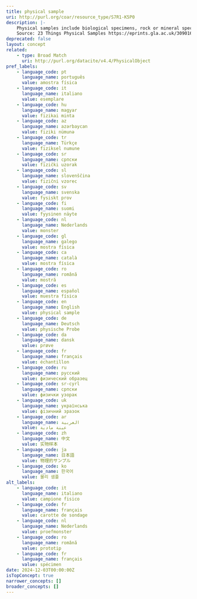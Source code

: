 ```yaml
---
title: physical sample
uri: http://purl.org/coar/resource_type/S7R1-K5P0
description: |-
    Physical samples include biological specimens, rock or mineral specimens, soil or sediment cores, plants and seeds, water quality samples, archaeological artefacts, or DNA and human tissue samples. Samples may be used in analyses and can be destroyed in this process, whereas specimens are preserved curated objects that can be continuously studied.
    Source: 23 Things Physical Samples https://eprints.gla.ac.uk/309016/1/309016.pdf
deprecated: false
layout: concept
related:
    - type: Broad Match
      uri: http://purl.org/datacite/v4.4/PhysicalObject
pref_labels:
    - language_code: pt
      language_name: português
      value: amostra física
    - language_code: it
      language_name: italiano
      value: esemplare
    - language_code: hu
      language_name: magyar
      value: fizikai minta
    - language_code: az
      language_name: azərbaycan
      value: fiziki nümunə
    - language_code: tr
      language_name: Türkçe
      value: fiziksel numune
    - language_code: sr
      language_name: српски
      value: fizički uzorak
    - language_code: sl
      language_name: slovenščina
      value: fizični vzorec
    - language_code: sv
      language_name: svenska
      value: fysiskt prov
    - language_code: fi
      language_name: suomi
      value: fyysinen näyte
    - language_code: nl
      language_name: Nederlands
      value: monster
    - language_code: gl
      language_name: galego
      value: mostra física
    - language_code: ca
      language_name: català
      value: mostra física
    - language_code: ro
      language_name: română
      value: mostră
    - language_code: es
      language_name: español
      value: muestra física
    - language_code: en
      language_name: English
      value: physical sample
    - language_code: de
      language_name: Deutsch
      value: physische Probe
    - language_code: da
      language_name: dansk
      value: prøve
    - language_code: fr
      language_name: français
      value: échantillon
    - language_code: ru
      language_name: русский
      value: физический образец
    - language_code: sr-cyrl
      language_name: српски
      value: физички узорак
    - language_code: uk
      language_name: українська
      value: фізичний зразок
    - language_code: ar
      language_name: العربية
      value: عينة مادية
    - language_code: zh
      language_name: 中文
      value: 实物样本
    - language_code: ja
      language_name: 日本語
      value: 物理的サンプル
    - language_code: ko
      language_name: 한국어
      value: 물리 샘플
alt_labels:
    - language_code: it
      language_name: italiano
      value: campione fisico
    - language_code: fr
      language_name: français
      value: carotte de sondage
    - language_code: nl
      language_name: Nederlands
      value: proefmonster
    - language_code: ro
      language_name: română
      value: prototip
    - language_code: fr
      language_name: français
      value: spécimen
date: 2024-12-03T00:00:00Z
isTopConcept: true
narrower_concepts: []
broader_concepts: []
---
```


